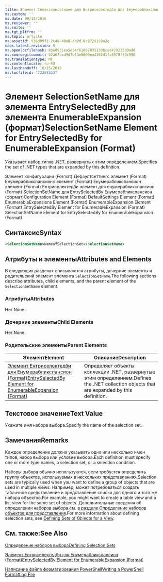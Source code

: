 ```yaml
---
title: Элемент Селектионсетнаме для Ентриселектедби для Енумерабликспансион (Format) | Документация Майкрософт
ms.custom: ''
ms.date: 09/13/2016
ms.reviewer: ''
ms.suite: ''
ms.tgt_pltfrm: ''
ms.topic: article
ms.assetid: 936d09f2-2c48-49e8-ab2d-0c8729199a2e
caps.latest.revision: 8
ms.openlocfilehash: 8ba8931ea5e34f610878351396cad42023393ad6
ms.sourcegitcommit: 52a67bcd9d7bf3e8600ea4302d1fa8970ff9c998
ms.translationtype: MT
ms.contentlocale: ru-RU
ms.lasthandoff: 10/15/2019
ms.locfileid: "72368333"
---
```

# <a name="selectionsetname-element-for-entryselectedby-for-enumerableexpansion-format"></a><span data-ttu-id="527ba-102">Элемент SelectionSetName для элемента EntrySelectedBy для элемента EnumerableExpansion (формат)</span><span class="sxs-lookup"><span data-stu-id="527ba-102">SelectionSetName Element for EntrySelectedBy for EnumerableExpansion (Format)</span></span>

<span data-ttu-id="527ba-103">Указывает набор типов .NET, развернутых этим определением.</span><span class="sxs-lookup"><span data-stu-id="527ba-103">Specifies the set of .NET types that are expanded by this definition.</span></span>

<span data-ttu-id="527ba-104">Элемент конфигурации (Format) Дефаултсеттингс элемент (Format) Енумерабликспансионс элемент (Format) Енумерабликспансион элемент (Format) Ентриселектедби элемент для енумерабликспансион (Format) SelectionSetName для EntrySelectedBy Енумерабликспансион (формат)</span><span class="sxs-lookup"><span data-stu-id="527ba-104">Configuration Element (Format) DefaultSettings Element (Format) EnumerableExpansions Element (Format) EnumerableExpansion Element (Format) EntrySelectedBy Element for EnumerableExpansion (Format) SelectionSetName Element for EntrySelectedBy for EnumerableExpansion (Format)</span></span>

## <a name="syntax"></a><span data-ttu-id="527ba-105">Синтаксис</span><span class="sxs-lookup"><span data-stu-id="527ba-105">Syntax</span></span>

```xml
<SelectionSetName>NameofSelectionSet</SelectionSetName>

```

## <a name="attributes-and-elements"></a><span data-ttu-id="527ba-106">Атрибуты и элементы</span><span class="sxs-lookup"><span data-stu-id="527ba-106">Attributes and Elements</span></span>

<span data-ttu-id="527ba-107">В следующих разделах описываются атрибуты, дочерние элементы и родительский элемент элемента `SelectionSetName`.</span><span class="sxs-lookup"><span data-stu-id="527ba-107">The following sections describe attributes, child elements, and the parent element of the `SelectionSetName` element.</span></span>

### <a name="attributes"></a><span data-ttu-id="527ba-108">Атрибуты</span><span class="sxs-lookup"><span data-stu-id="527ba-108">Attributes</span></span>

<span data-ttu-id="527ba-109">Нет.</span><span class="sxs-lookup"><span data-stu-id="527ba-109">None.</span></span>

### <a name="child-elements"></a><span data-ttu-id="527ba-110">Дочерние элементы</span><span class="sxs-lookup"><span data-stu-id="527ba-110">Child Elements</span></span>

<span data-ttu-id="527ba-111">Нет.</span><span class="sxs-lookup"><span data-stu-id="527ba-111">None.</span></span>

### <a name="parent-elements"></a><span data-ttu-id="527ba-112">Родительские элементы</span><span class="sxs-lookup"><span data-stu-id="527ba-112">Parent Elements</span></span>

|<span data-ttu-id="527ba-113">Элемент</span><span class="sxs-lookup"><span data-stu-id="527ba-113">Element</span></span>|<span data-ttu-id="527ba-114">Описание</span><span class="sxs-lookup"><span data-stu-id="527ba-114">Description</span></span>|
|-------------|-----------------|
|[<span data-ttu-id="527ba-115">Элемент Ентриселектедби для Енумерабликспансион (Format)</span><span class="sxs-lookup"><span data-stu-id="527ba-115">EntrySelectedBy Element for EnumerableExpansion (Format)</span></span>](./entryselectedby-element-for-enumerableexpansion-format.md)|<span data-ttu-id="527ba-116">Определяет объекты коллекции .NET, развернутые этим определением.</span><span class="sxs-lookup"><span data-stu-id="527ba-116">Defines the .NET collection objects that are expanded by this definition.</span></span>|

## <a name="text-value"></a><span data-ttu-id="527ba-117">Текстовое значение</span><span class="sxs-lookup"><span data-stu-id="527ba-117">Text Value</span></span>

<span data-ttu-id="527ba-118">Укажите имя набора выбора.</span><span class="sxs-lookup"><span data-stu-id="527ba-118">Specify the name of the selection set.</span></span>

## <a name="remarks"></a><span data-ttu-id="527ba-119">Замечания</span><span class="sxs-lookup"><span data-stu-id="527ba-119">Remarks</span></span>

<span data-ttu-id="527ba-120">Каждое определение должно указывать одно или несколько имен типов, набор выбора или условие выбора.</span><span class="sxs-lookup"><span data-stu-id="527ba-120">Each definition must specify one or more type names, a selection set, or a selection condition.</span></span>

<span data-ttu-id="527ba-121">Наборы выбора обычно используются, если требуется определить группу объектов, используемых в нескольких представлениях.</span><span class="sxs-lookup"><span data-stu-id="527ba-121">Selection sets are typically used when you want to define a group of objects that are used in multiple views.</span></span> <span data-ttu-id="527ba-122">Например, может потребоваться создать табличное представление и представление списка для одного и того же набора объектов.</span><span class="sxs-lookup"><span data-stu-id="527ba-122">For example, you might want to create a table view and a list view for the same set of objects.</span></span> <span data-ttu-id="527ba-123">Дополнительные сведения об определении наборов выбора см. [в разделе Определение наборов объектов для представления](./defining-selection-sets.md).</span><span class="sxs-lookup"><span data-stu-id="527ba-123">For more information about defining selection sets, see [Defining Sets of Objects for a View](./defining-selection-sets.md).</span></span>

## <a name="see-also"></a><span data-ttu-id="527ba-124">См. также:</span><span class="sxs-lookup"><span data-stu-id="527ba-124">See Also</span></span>

[<span data-ttu-id="527ba-125">Определение наборов выбора</span><span class="sxs-lookup"><span data-stu-id="527ba-125">Defining Selection Sets</span></span>](./defining-selection-sets.md)

[<span data-ttu-id="527ba-126">Элемент Ентриселектедби для Енумерабликспансион (Format)</span><span class="sxs-lookup"><span data-stu-id="527ba-126">EntrySelectedBy Element for EnumerableExpansion (Format)</span></span>](./entryselectedby-element-for-enumerableexpansion-format.md)

[<span data-ttu-id="527ba-127">Написание файла форматирования PowerShell</span><span class="sxs-lookup"><span data-stu-id="527ba-127">Writing a PowerShell Formatting File</span></span>](./writing-a-powershell-formatting-file.md)
